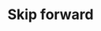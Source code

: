 ---
title: Skip forward
tags: ["skip", "forward", "next", "fast-forward", "music", "navigate"]
icon: skip-forward
svg: '<svg xmlns="http://www.w3.org/2000/svg" width="24" height="24" fill="none" viewBox="0 0 24 24" stroke-width="1.5" stroke-linecap="round" stroke-linejoin="round" stroke="currentColor"><path d="M19.5 3v18m-4.726-8.22-8.65 6.92a1 1 0 0 1-1.624-.78V5.08a1 1 0 0 1 1.625-.78l8.649 6.92a1 1 0 0 1 0 1.56"/></svg>'
---
